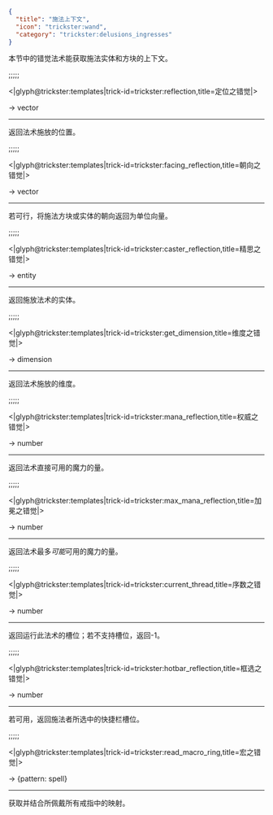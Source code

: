 ```json
{
  "title": "施法上下文",
  "icon": "trickster:wand",
  "category": "trickster:delusions_ingresses"
}
```

本节中的错觉法术能获取施法实体和方块的上下文。

;;;;;

<|glyph@trickster:templates|trick-id=trickster:reflection,title=定位之错觉|>

-> vector

---

返回法术施放的位置。

;;;;;

<|glyph@trickster:templates|trick-id=trickster:facing_reflection,title=朝向之错觉|>

-> vector

---

若可行，将施法方块或实体的朝向返回为单位向量。

;;;;;

<|glyph@trickster:templates|trick-id=trickster:caster_reflection,title=精思之错觉|>

-> entity

---

返回施放法术的实体。

;;;;;

<|glyph@trickster:templates|trick-id=trickster:get_dimension,title=维度之错觉|>

-> dimension

---

返回法术施放的维度。

;;;;;

<|glyph@trickster:templates|trick-id=trickster:mana_reflection,title=权威之错觉|>

-> number

---

返回法术直接可用的魔力的量。

;;;;;

<|glyph@trickster:templates|trick-id=trickster:max_mana_reflection,title=加冕之错觉|>

-> number

---

返回法术最多*可能*可用的魔力的量。

;;;;;

<|glyph@trickster:templates|trick-id=trickster:current_thread,title=序数之错觉|>

-> number

---

返回运行此法术的槽位；若不支持槽位，返回-1。

;;;;;

<|glyph@trickster:templates|trick-id=trickster:hotbar_reflection,title=框选之错觉|>

-> number

---

若可用，返回施法者所选中的快捷栏槽位。

;;;;;

<|glyph@trickster:templates|trick-id=trickster:read_macro_ring,title=宏之错觉|>

-> {pattern: spell}

---

获取并结合所佩戴所有戒指中的映射。

